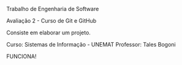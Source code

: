 Trabalho de Engenharia de Software

Avaliação 2 - Curso de Git e GitHub

Consiste em elaborar um projeto.

Curso: Sistemas de Informação - UNEMAT
Professor: Tales Bogoni

FUNCIONA!
